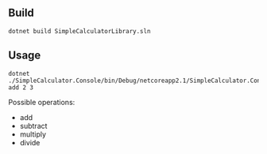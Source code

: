 ## Build

```
dotnet build SimpleCalculatorLibrary.sln
```

## Usage

```
dotnet ./SimpleCalculator.Console/bin/Debug/netcoreapp2.1/SimpleCalculator.Console.dll add 2 3
```

Possible operations:
- add
- subtract
- multiply
- divide
